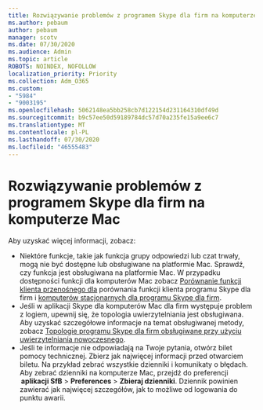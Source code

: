 ```yaml
---
title: Rozwiązywanie problemów z programem Skype dla firm na komputerze Mac
ms.author: pebaum
author: pebaum
manager: scotv
ms.date: 07/30/2020
ms.audience: Admin
ms.topic: article
ROBOTS: NOINDEX, NOFOLLOW
localization_priority: Priority
ms.collection: Adm_O365
ms.custom:
- "5984"
- "9003195"
ms.openlocfilehash: 5062148ea5bb258cb7d122154d231164310df49d
ms.sourcegitcommit: b9c57ee50d59189784dc57d70a235fe15a9ee6c7
ms.translationtype: MT
ms.contentlocale: pl-PL
ms.lasthandoff: 07/30/2020
ms.locfileid: "46555483"
---
```

# <a name="troubleshoot-issues-with-skype-for-business-on-mac"></a>Rozwiązywanie problemów z programem Skype dla firm na komputerze Mac

Aby uzyskać więcej informacji, zobacz: 

- Niektóre funkcje, takie jak funkcja grupy odpowiedzi lub czat trwały, mogą nie być dostępne lub obsługiwane na platformie Mac. Sprawdź, czy funkcja jest obsługiwana na platformie Mac. W przypadku dostępności funkcji dla komputerów Mac zobacz [Porównanie funkcji klienta przenośnego dla](https://technet.microsoft.com/library/Dn951412.aspx) porównania funkcji klienta programu Skype dla firm i [komputerów stacjonarnych dla programu Skype dla firm](https://docs.microsoft.com/skypeforbusiness/plan-your-deployment/clients-and-devices/desktop-feature-comparison).
- Jeśli w aplikacji Skype dla komputerów Mac dla firm występuje problem z logiem, upewnij się, że topologia uwierzytelniania jest obsługiwana. Aby uzyskać szczegółowe informacje na temat obsługiwanej metody, zobacz [Topologie programu Skype dla firm obsługiwane przy użyciu uwierzytelniania nowoczesnego](https://docs.microsoft.com/skypeforbusiness/plan-your-deployment/modern-authentication/topologies-supported).  
- Jeśli te informacje nie odpowiadają na Twoje pytania, otwórz bilet pomocy technicznej. Zbierz jak najwięcej informacji przed otwarciem biletu. Na przykład zebrać wszystkie dzienniki i komunikaty o błędach. Aby zebrać dzienniki na komputerze Mac, przejdź do preferencji  **aplikacji SfB**  >  **Preferences**  >  **Zbieraj dzienniki**.  Dziennik powinien zawierać jak najwięcej szczegółów, jak to możliwe od logowania do punktu awarii.